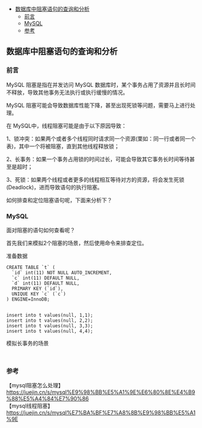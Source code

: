 <!-- START doctoc generated TOC please keep comment here to allow auto update -->
<!-- DON'T EDIT THIS SECTION, INSTEAD RE-RUN doctoc TO UPDATE -->

- [数据库中阻塞语句的查询和分析](#%E6%95%B0%E6%8D%AE%E5%BA%93%E4%B8%AD%E9%98%BB%E5%A1%9E%E8%AF%AD%E5%8F%A5%E7%9A%84%E6%9F%A5%E8%AF%A2%E5%92%8C%E5%88%86%E6%9E%90)
  - [前言](#%E5%89%8D%E8%A8%80)
  - [MySQL](#mysql)
  - [参考](#%E5%8F%82%E8%80%83)

<!-- END doctoc generated TOC please keep comment here to allow auto update -->

## 数据库中阻塞语句的查询和分析

### 前言

MySQL 阻塞是指在并发访问 MySQL 数据库时，某个事务占用了资源并且长时间不释放，导致其他事务无法执行或执行缓慢的情况。  

MySQL 阻塞可能会导致数据库性能下降，甚至出现死锁等问题，需要马上进行处理。    
 
在 MySQL中，线程阻塞可能是由于以下原因导致：   

1、锁冲突：如果两个或者多个线程同时请求同一个资源(栗如：同一行或者同一个表)，其中一个将被阻塞，直到其他线程释放锁；   

2、长事务：如果一个事务占用锁的时间过长，可能会导致其它事务长时间等待甚至是超时；   

3、死锁：如果两个线程或者更多的线程相互等待对方的资源，将会发生死锁(Deadlock)，进而导致语句的执行阻塞。      

如何排查和定位阻塞语句呢，下面来分析下？    

### MySQL  

面对阻塞的语句如何查看呢？  

首先我们来模拟2个阻塞的场景，然后使用命令来排查定位。    

准备数据   

````
CREATE TABLE `t` (
  `id` int(11) NOT NULL AUTO_INCREMENT,
  `c` int(11) DEFAULT NULL,
  `d` int(11) DEFAULT NULL,
  PRIMARY KEY (`id`),
  UNIQUE KEY `c` (`c`)
) ENGINE=InnoDB;


insert into t values(null, 1,1);
insert into t values(null, 2,2);
insert into t values(null, 3,3);
insert into t values(null, 4,4);
````

模拟长事务的场景   

```


```


### 参考

【mysql阻塞怎么处理】https://juejin.cn/s/mysql%E9%98%BB%E5%A1%9E%E6%80%8E%E4%B9%88%E5%A4%84%E7%90%86     
【mysql线程阻塞】https://juejin.cn/s/mysql%E7%BA%BF%E7%A8%8B%E9%98%BB%E5%A1%9E     